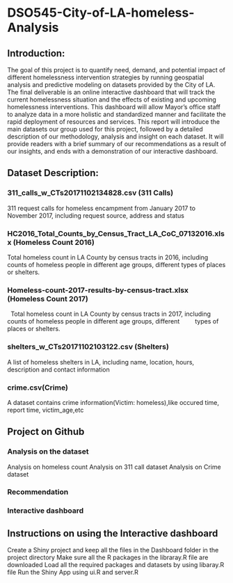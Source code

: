 # DSO545-City-of-LA-homeless-Analysis



## Introduction:
The goal of this project is to quantify need, demand, and potential impact of different
homelessness intervention strategies by running geospatial analysis and predictive modeling on datasets provided by the City of LA. 
The final deliverable is an online interactive dashboard that will track the current homelessness situation and the effects of existing and upcoming homelessness interventions. This dashboard will allow Mayor’s office staff to analyze data in a more holistic and standardized manner and facilitate the rapid deployment of resources and services.
This report will introduce the main datasets our group used for this project, followed by a detailed description of our methodology, analysis and insight on each dataset. It will provide readers with a brief summary of our recommendations as a result of our insights, and ends with a demonstration of our interactive dashboard.
                       
                                                                                         
                           
## Dataset Description:
### 311_calls_w_CTs20171102134828.csv (311 Calls)
   311 request calls for homeless encampment from January 2017 to November 2017, including request source, address and status
### HC2016_Total_Counts_by_Census_Tract_LA_CoC_07132016.xlsx (Homeless Count 2016)
   Total homeless count in LA County by census tracts in 2016, including counts of homeless people in different age groups, different         types of places or shelters.
### Homeless-count-2017-results-by-census-tract.xlsx (Homeless Count 2017)
   Total homeless count in LA County by census tracts in 2017, including counts of homeless people in different age groups, different         types of places or shelters.
### shelters_w_CTs20171102103122.csv (Shelters)
   A list of homeless shelters in LA, including name, location, hours, description and contact information
### crime.csv(Crime)
A dataset contains crime information(Victim: homeless),like occured time, report time, victim_age,etc



## Project on Github
### Analysis on the dataset
  Analysis on homeless count 
  Analysis on 311 call dataset 
  Analysis on Crime dataset
### Recommendation 
### Interactive dashboard 



## Instructions on using the Interactive dashboard
Create a Shiny project and keep all the files in the Dashboard folder in the project directory
Make sure all the R packages in the libraray.R file are downloaded
Load all the required packages and datasets by using libaray.R file
Run the Shiny App using ui.R and server.R
